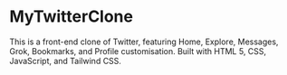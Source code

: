 # MyTwitterClone
This is a front-end clone of Twitter, featuring Home, Explore, Messages, Grok, Bookmarks, and Profile customisation. Built with HTML 5, CSS, JavaScript, and Tailwind CSS.
